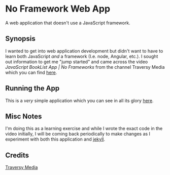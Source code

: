 # No Framework Web App
A web application that doesn't use a JavaScript framework.

## Synopsis
I wanted to get into web application development but didn't want to have to learn both JavaScript _and_ a framework (I.e. node, Angular, etc.).  I sought out information to get me "jump started" and came across the video _JavaScript BookList App | No Frameworks_ from the channel Traversy Media which you can find [here](https://youtu.be/JaMCxVWtW58).

## Running the App
This is a _very_ simple application which you can see in all its glory [here](https://no_framework_web_app.github.io).

## Misc Notes
I'm doing this as a learning exercise and while I wrote the exact code in the video initially, I will be coming back periodically to make changes as I experiment with both this application and [jekyll](https://jekyllrb.com/).

## Credits
[Traversy Media](https://www.youtube.com/channel/UC29ju8bIPH5as8OGnQzwJyA)
